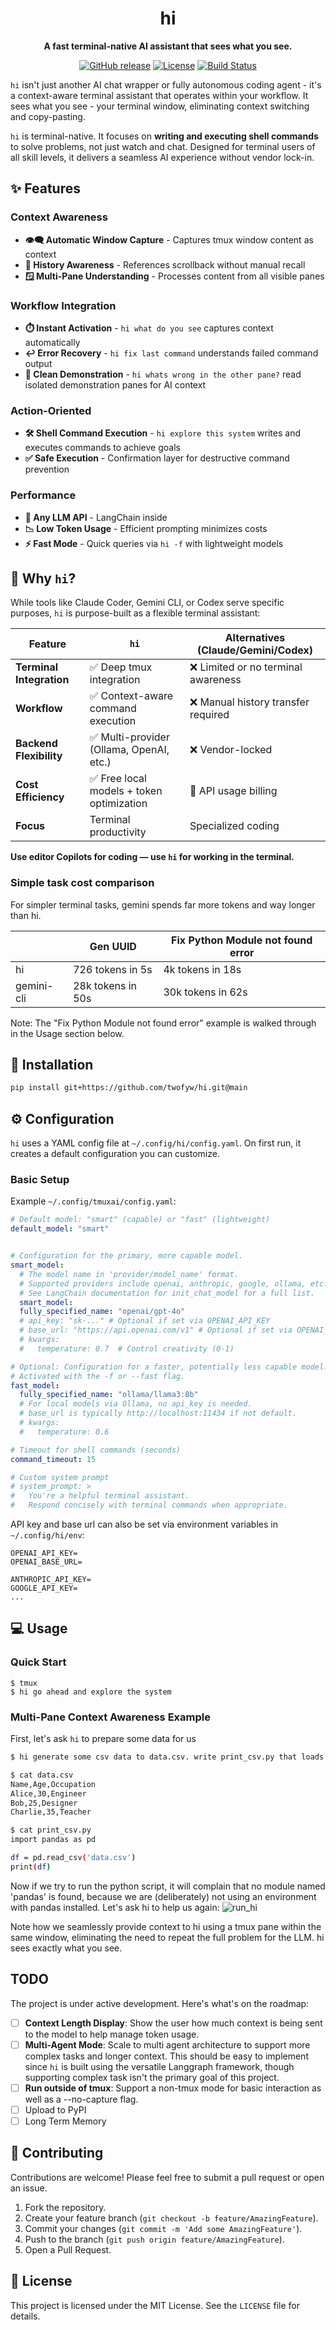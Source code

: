 <div align="center">
  <h1>hi</h1>
  <p><strong>A fast terminal-native AI assistant that sees what you see.</strong></p>
  <p>
    <a href="https://github.com/twofyw/hi/releases/latest"><img alt="GitHub release" src="https://img.shields.io/github/v/release/twofyw/hi"></a>
    <a href="https://github.com/twofyw/hi/blob/main/LICENSE"><img alt="License" src="https://img.shields.io/github/license/twofyw/hi"></a>
    <a href="https://github.com/twofyw/hi/actions"><img alt="Build Status" src="https://img.shields.io/github/actions/workflow/status/twofyw/hi/release.yml"></a>
  </p>
</div>


<!-- TODO: Add a real demo GIF -->

`hi` isn't just another AI chat wrapper or fully autonomous coding agent - it's a context-aware terminal assistant that operates within your workflow. It sees what you see - your terminal window, eliminating context switching and copy-pasting.

`hi` is terminal-native. It focuses on **writing and executing shell commands** to solve problems, not just watch and chat. Designed for terminal users of all skill levels, it delivers a seamless AI experience without vendor lock-in.

## ✨ Features
### Context Awareness
- **👁️‍🗨️ Automatic Window Capture** - Captures tmux window content as context
- **📜 History Awareness** - References scrollback without manual recall
- **🪟 Multi-Pane Understanding** - Processes content from all visible panes


### Workflow Integration
- **⏱️ Instant Activation** - `hi what do you see` captures context automatically
- **↩️ Error Recovery** - `hi fix last command` understands failed command output
- **🧹 Clean Demonstration** - `hi whats wrong in the other pane?` read isolated demonstration panes for AI context

### Action-Oriented
- **🛠️ Shell Command Execution** - `hi explore this system` writes and executes commands to achieve goals
- **✅ Safe Execution** - Confirmation layer for destructive command prevention

### Performance
- **🔌 Any LLM API** - LangChain inside
- **📉 Low Token Usage** - Efficient prompting minimizes costs
- **⚡️ Fast Mode** - Quick queries via `hi -f` with lightweight models


## 🤔 Why `hi`?

While tools like Claude Coder, Gemini CLI, or Codex serve specific purposes, `hi` is purpose-built as a flexible terminal assistant:

| Feature               | `hi`                                       | Alternatives (Claude/Gemini/Codex)      |
|-----------------------|--------------------------------------------|------------------------------------------|
| **Terminal Integration** | ✅ Deep tmux integration                  | ❌ Limited or no terminal awareness       |
| **Workflow**          | ✅ Context-aware command execution         | ❌ Manual history transfer required       |
| **Backend Flexibility**| ✅ Multi-provider (Ollama, OpenAI, etc.)   | ❌ Vendor-locked               |
| **Cost Efficiency**   | ✅ Free local models + token optimization  | 🔶 API usage billing                     |
| **Focus**             | Terminal productivity                      | Specialized coding                    |


**Use editor Copilots for coding — use `hi` for working in the terminal.**

### Simple task cost comparison
For simpler terminal tasks, gemini spends far more tokens and way longer than hi.

|           | Gen UUID         | Fix Python Module not found error |
|----------|------------------|-----------------|
|   hi    |  726 tokens in 5s | 4k tokens in 18s |
|gemini-cli|28k tokens in 50s | 30k tokens in 62s |

Note: The "Fix Python Module not found error" example is walked through in the Usage section below.

## 🚀 Installation

```bash
pip install git+https://github.com/twofyw/hi.git@main
```


## ⚙️ Configuration

`hi` uses a YAML config file at `~/.config/hi/config.yaml`. On first run, it creates a default configuration you can customize.

### Basic Setup



Example `~/.config/tmuxai/config.yaml`:
```yaml
# Default model: "smart" (capable) or "fast" (lightweight)
default_model: "smart"


# Configuration for the primary, more capable model.
smart_model:
  # The model name in 'provider/model_name' format.
  # Supported providers include openai, anthropic, google, ollama, etc.
  # See LangChain documentation for init_chat_model for a full list.
  smart_model:
  fully_specified_name: "openai/gpt-4o"
  # api_key: "sk-..." # Optional if set via OPENAI_API_KEY
  # base_url: "https://api.openai.com/v1" # Optional if set via OPENAI_API
  # kwargs:
  #   temperature: 0.7  # Control creativity (0-1)

# Optional: Configuration for a faster, potentially less capable model.
# Activated with the -f or --fast flag.
fast_model:
  fully_specified_name: "ollama/llama3:8b"
  # For local models via Ollama, no api_key is needed.
  # base_url is typically http://localhost:11434 if not default.
  # kwargs:
  #   temperature: 0.6

# Timeout for shell commands (seconds)
command_timeout: 15

# Custom system prompt
# system_prompt: >
#   You're a helpful terminal assistant.
#   Respond concisely with terminal commands when appropriate.
```

API key and base url can also be set via environment variables in `~/.config/hi/env`:
```
OPENAI_API_KEY=
OPENAI_BASE_URL=

ANTHROPIC_API_KEY=
GOOGLE_API_KEY=
...
```

## 💻 Usage
### Quick Start
```
$ tmux
$ hi go ahead and explore the system
```

### Multi-Pane Context Awareness Example
First, let's ask `hi` to prepare some data for us
```bash
$ hi generate some csv data to data.csv. write print_csv.py that loads the csv into a pandas dataframe and print it

$ cat data.csv
Name,Age,Occupation
Alice,30,Engineer
Bob,25,Designer
Charlie,35,Teacher

$ cat print_csv.py
import pandas as pd

df = pd.read_csv('data.csv')
print(df)
```

Now if we try to run the python script, it will complain that no module named 'pandas' is found, because we are (deliberately) not using an environment with pandas installed. Let's ask hi to help us again:
![run_hi](docs/img/run_hi.png)

Note how we seamlessly provide context to hi using a tmux pane within the same window, eliminating the need to repeat the full problem for the LLM. hi sees exactly what you see.


## TODO
The project is under active development. Here's what's on the roadmap:
- [ ] **Context Length Display**: Show the user how much context is being sent to the model to help manage token usage.
- [ ] **Multi-Agent Mode**: Scale to multi agent architecture to support more complex tasks and longer context. This should be easy to implement since `hi` is built using the versatile Langgraph framework, though supporting complex task isn't the primary goal of this project.
- [ ] **Run outside of tmux**: Support a non-tmux mode for basic interaction as well as a --no-capture flag.
- [ ] Upload to PyPI
- [ ] Long Term Memory

## 🤝 Contributing

Contributions are welcome! Please feel free to submit a pull request or open an issue.

1. Fork the repository.
2. Create your feature branch (`git checkout -b feature/AmazingFeature`).
3. Commit your changes (`git commit -m 'Add some AmazingFeature'`).
4. Push to the branch (`git push origin feature/AmazingFeature`).
5. Open a Pull Request.

## 📄 License

This project is licensed under the MIT License. See the `LICENSE` file for details.